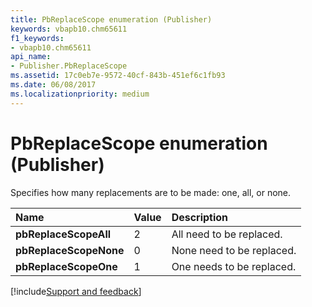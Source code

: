 ```yaml
---
title: PbReplaceScope enumeration (Publisher)
keywords: vbapb10.chm65611
f1_keywords:
- vbapb10.chm65611
api_name:
- Publisher.PbReplaceScope
ms.assetid: 17c0eb7e-9572-40cf-843b-451ef6c1fb93
ms.date: 06/08/2017
ms.localizationpriority: medium
---
```



# PbReplaceScope enumeration (Publisher)

Specifies how many replacements are to be made: one, all, or none. 



|Name|Value|Description|
|:-----|:-----|:-----|
| **pbReplaceScopeAll**|2|All need to be replaced.|
| **pbReplaceScopeNone**|0|None need to be replaced.|
| **pbReplaceScopeOne**|1|One needs to be replaced.|

[!include[Support and feedback](~/includes/feedback-boilerplate.md)]